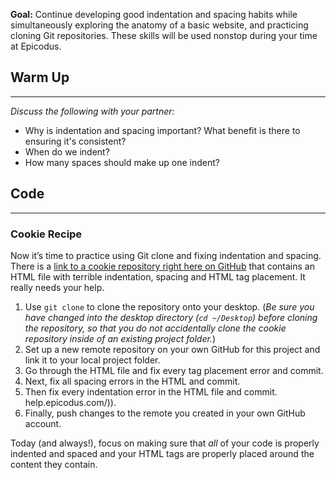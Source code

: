 **Goal:** Continue developing good indentation and spacing habits while simultaneously exploring the anatomy of a basic website, and practicing cloning Git repositories. These skills will be used nonstop during your time at Epicodus.

## Warm Up

<hr />

_Discuss the following with your partner:_

* Why is indentation and spacing important? What benefit is there to ensuring it's consistent?
* When do we indent?
* How many spaces should make up one indent?

## Code
<hr />

### Cookie Recipe

Now it’s time to practice using Git clone and fixing indentation and spacing. There is a [link to a cookie repository right here on GitHub](https://github.com/epicodus-lessons/cookie-recipe) that contains an HTML file with terrible indentation, spacing and HTML tag placement.  It really needs your help.  

1.  Use `git clone` to clone the repository onto your desktop. (_Be sure you have changed into the desktop directory (`cd ~/Desktop`) before cloning the repository, so that you do not accidentally clone the cookie repository inside of an existing project folder._)
2.  Set up a new remote repository on your own GitHub for this project and link it to your local project folder.
3.  Go through the HTML file and fix every tag placement error and commit.
4.  Next, fix all spacing errors in the HTML and commit.
3. Then fix every indentation error in the HTML file and commit.
help.epicodus.com/)).
4.  Finally, push changes to the remote you created in your own GitHub account.

Today (and always!), focus on making sure that _all_ of your code is properly indented and spaced and your HTML tags are properly placed around the content they contain.
